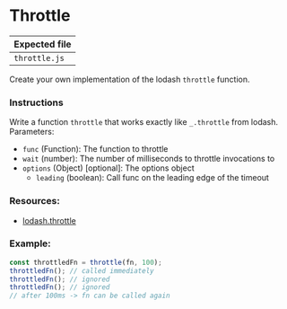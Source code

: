 # Throttle

| Expected file |
| ------------- |
| `throttle.js` |

Create your own implementation of the lodash `throttle` function.

### Instructions

Write a function `throttle` that works exactly like `_.throttle` from lodash.
Parameters:

- `func` (Function): The function to throttle
- `wait` (number): The number of milliseconds to throttle invocations to
- `options` (Object) [optional]: The options object
  - `leading` (boolean): Call func on the leading edge of the timeout

### Resources:

- [lodash.throttle](https://www.npmjs.com/package/lodash.throttle)

### Example:

```js
const throttledFn = throttle(fn, 100);
throttledFn(); // called immediately
throttledFn(); // ignored
throttledFn(); // ignored
// after 100ms -> fn can be called again
```
